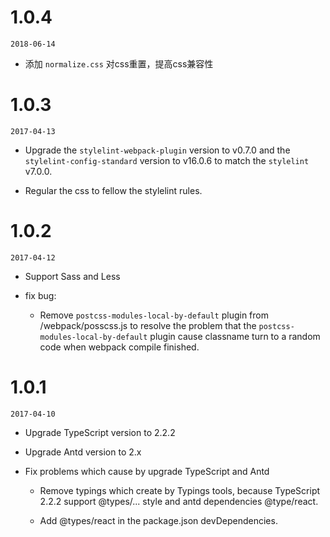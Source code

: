 # 1.0.4
`2018-06-14`

* 添加 `normalize.css` 对css重置，提高css兼容性 

# 1.0.3

`2017-04-13`

* Upgrade the `stylelint-webpack-plugin` version to v0.7.0 and the `stylelint-config-standard` version to v16.0.6 to match the `stylelint` v7.0.0.

* Regular the css to fellow the stylelint rules.

# 1.0.2

`2017-04-12`

* Support Sass and Less
* fix bug:

    - Remove `postcss-modules-local-by-default` plugin from /webpack/posscss.js to resolve the problem that the `postcss-modules-local-by-default` plugin cause classname turn to a random code when webpack compile finished.


# 1.0.1

`2017-04-10`

* Upgrade TypeScript version to 2.2.2

* Upgrade Antd version to 2.x

* Fix problems which cause by upgrade TypeScript and Antd

    - Remove typings which create by Typings tools, because TypeScript 2.2.2 support @types/... style and antd dependencies @type/react.

    - Add @types/react in the package.json devDependencies.
